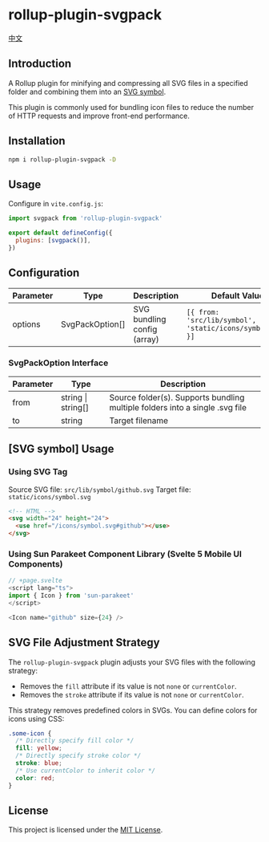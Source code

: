# rollup-plugin-svgpack

[中文](https://github.com/jeremy-zhao/rollup-plugin-svgpack/blob/master/README.zh-cn.md)

## Introduction

A Rollup plugin for minifying and compressing all SVG files in a specified folder and combining them into an [SVG symbol](https://developer.mozilla.org/en-US/docs/Web/SVG/Element/symbol).

This plugin is commonly used for bundling icon files to reduce the number of HTTP requests and improve front-end performance.

## Installation

```sh
npm i rollup-plugin-svgpack -D
```

## Usage

Configure in `vite.config.js`:

```js
import svgpack from 'rollup-plugin-svgpack'

export default defineConfig({
  plugins: [svgpack()],
})
```

## Configuration

| Parameter | Type            | Description                 | Default Value                                                 |
| --------- | --------------- | --------------------------- | ------------------------------------------------------------- |
| options   | SvgPackOption[] | SVG bundling config (array) | `[{ from: 'src/lib/symbol', to: 'static/icons/symbol.svg' }]` |

### SvgPackOption Interface

| Parameter | Type               | Description                                                                  |
| --------- | ------------------ | ---------------------------------------------------------------------------- |
| from      | string \| string[] | Source folder(s). Supports bundling multiple folders into a single .svg file |
| to        | string             | Target filename                                                              |

## [SVG symbol] Usage

### Using SVG Tag

Source SVG file: `src/lib/symbol/github.svg`
Target file: `static/icons/symbol.svg`

```html
<!-- HTML -->
<svg width="24" height="24">
  <use href="/icons/symbol.svg#github"></use>
</svg>
```

### Using Sun Parakeet Component Library (Svelte 5 Mobile UI Components)

```ts
// +page.svelte
<script lang="ts">
import { Icon } from 'sun-parakeet'
</script>

<Icon name="github" size={24} />
```

## SVG File Adjustment Strategy

The `rollup-plugin-svgpack` plugin adjusts your SVG files with the following strategy:

- Removes the `fill` attribute if its value is not `none` or `currentColor`.
- Removes the `stroke` attribute if its value is not `none` or `currentColor`.

This strategy removes predefined colors in SVGs. You can define colors for icons using CSS:

```css
.some-icon {
  /* Directly specify fill color */
  fill: yellow;
  /* Directly specify stroke color */
  stroke: blue;
  /* Use currentColor to inherit color */
  color: red;
}
```

## License

This project is licensed under the [MIT License](https://github.com/jeremy-zhao/rollup-plugin-svgpack/blob/master/LICENSE).
